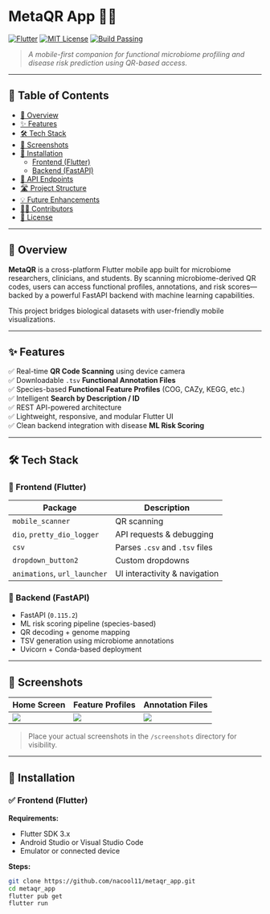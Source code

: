 # MetaQR App 🧬📱
[![Flutter](https://img.shields.io/badge/Flutter-3.19.6-blue.svg?logo=flutter)](https://flutter.dev)
[![MIT License](https://img.shields.io/badge/License-MIT-green.svg)](LICENSE)
[![Build Passing](https://img.shields.io/badge/build-passing-brightgreen.svg)]()

> _A mobile-first companion for functional microbiome profiling and disease risk prediction using QR-based access._

---

## 📖 Table of Contents
- [📱 Overview](#-overview)
- [✨ Features](#-features)
- [🛠️ Tech Stack](#️-tech-stack)
- [🧪 Screenshots](#-screenshots)
- [🚀 Installation](#-installation)
  - [Frontend (Flutter)](#frontend-flutter)
  - [Backend (FastAPI)](#backend-fastapi)
- [📡 API Endpoints](#-api-endpoints)
- [🛣️ Project Structure](#️-project-structure)
- [💡 Future Enhancements](#-future-enhancements)
- [👨‍💻 Contributors](#-contributors)
- [📄 License](#-license)

---

## 📱 Overview

**MetaQR** is a cross-platform Flutter mobile app built for microbiome researchers, clinicians, and students. By scanning microbiome-derived QR codes, users can access functional profiles, annotations, and risk scores—backed by a powerful FastAPI backend with machine learning capabilities.

This project bridges biological datasets with user-friendly mobile visualizations.

---

## ✨ Features

✅ Real-time **QR Code Scanning** using device camera  
✅ Downloadable `.tsv` **Functional Annotation Files**  
✅ Species-based **Functional Feature Profiles** (COG, CAZy, KEGG, etc.)  
✅ Intelligent **Search by Description / ID**  
✅ REST API-powered architecture  
✅ Lightweight, responsive, and modular Flutter UI  
✅ Clean backend integration with disease **ML Risk Scoring**

---

## 🛠️ Tech Stack

### 🔹 Frontend (Flutter)
| Package | Description |
|--------|-------------|
| `mobile_scanner` | QR scanning |
| `dio`, `pretty_dio_logger` | API requests & debugging |
| `csv` | Parses `.csv` and `.tsv` files |
| `dropdown_button2` | Custom dropdowns |
| `animations`, `url_launcher` | UI interactivity & navigation |

### 🔸 Backend (FastAPI)
- FastAPI (`0.115.2`)
- ML risk scoring pipeline (species-based)
- QR decoding + genome mapping
- TSV generation using microbiome annotations
- Uvicorn + Conda-based deployment

---

## 🧪 Screenshots

| Home Screen | Feature Profiles | Annotation Files |
|-------------|------------------|------------------|
| ![](screenshots/home.png) | ![](screenshots/profile.png) | ![](screenshots/annotation.png) |

> Place your actual screenshots in the `/screenshots` directory for visibility.

---

## 🚀 Installation

### ✅ Frontend (Flutter)

**Requirements:**
- Flutter SDK 3.x
- Android Studio or Visual Studio Code
- Emulator or connected device

**Steps:**
```bash
git clone https://github.com/nacool11/metaqr_app.git
cd metaqr_app
flutter pub get
flutter run
